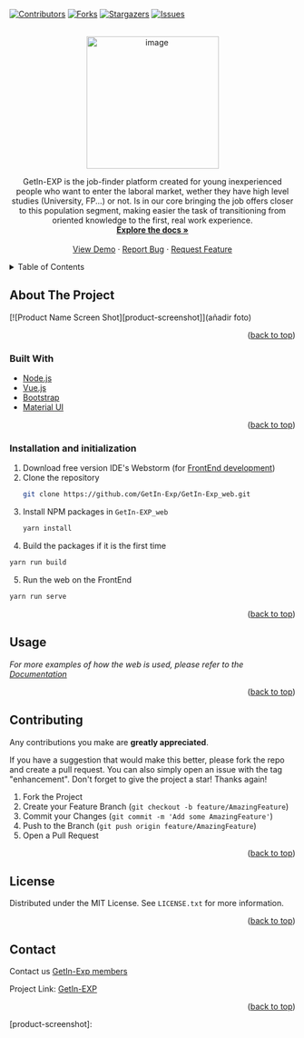 <div id="top"></div>

<!-- PROJECT SHIELDS -->
<!--
*** I'm using markdown "reference style" links for readability.
*** Reference links are enclosed in brackets [ ] instead of parentheses ( ).
*** See the bottom of this document for the declaration of the reference variables
*** for contributors-url, forks-url, etc. This is an optional, concise syntax you may use.
*** https://www.markdownguide.org/basic-syntax/#reference-style-links
-->
[![Contributors][contributors-shield]][contributors-url]
[![Forks][forks-shield]][forks-url]
[![Stargazers][stars-shield]][stars-url]
[![Issues][issues-shield]][issues-url]




<!-- PROJECT LOGO -->
<br />
<div align="center">
  <a href="https://github.com/GetIn-Exp/GetIn-EXP_web">
    <img width="233" alt="image" src="https://user-images.githubusercontent.com/57969201/167307717-135330b4-ec4f-4d4e-8cfd-fbc84d4791c0.png">
  </a>

  <p align="center">
    GetIn-EXP is the job-finder platform created for young inexperienced people who want to enter the laboral market, wether they have high level studies (University, FP...) or not. Is in our core bringing the job offers closer to this population segment, making easier the task of transitioning from oriented knowledge to the first, real work experience.
    <br />
    <a href=https://github.com/GetIn-Exp/GetIn-EXP_web/wiki><strong>Explore the docs »</strong></a>
    <br />
    <br />
    <a href="">View Demo</a>
    ·
    <a href="https://github.com/GetIn-Exp/GetIn-EXP_web/issues">Report Bug</a>
    ·
    <a href="hhttps://github.com/GetIn-Exp/GetIn-EXP_web/issues">Request Feature</a>
  </p>
</div>



<!-- TABLE OF CONTENTS -->
<details>
  <summary>Table of Contents</summary>
  <ol>
    <li>
      <a href="#about-the-project">About The Project</a>
      <ul>
        <li><a href="#built-with">Built With</a></li>
      </ul>
    </li>
    <li>
      <a href="#getting-started">Getting Started</a>
      <ul>
        <li><a href="#prerequisites">Prerequisites</a></li>
        <li><a href="#installation">Installation</a></li>
      </ul>
    </li>
    <li><a href="#usage">Usage</a></li>
    <li><a href="#roadmap">Roadmap</a></li>
    <li><a href="#contributing">Contributing</a></li>
    <li><a href="#license">License</a></li>
    <li><a href="#contact">Contact</a></li>
    <li><a href="#acknowledgments">Acknowledgments</a></li>
  </ol>
</details>



<!-- ABOUT THE PROJECT -->
## About The Project

[![Product Name Screen Shot][product-screenshot]](añadir foto)


<p align="right">(<a href="#top">back to top</a>)</p>



### Built With

* [Node.js](https://nextjs.org/)
* [Vue.js](https://vuejs.org/)
* [Bootstrap](https://getbootstrap.com)
* [Material UI](https://mui.com/)

<p align="right">(<a href="#top">back to top</a>)</p>


### Installation and initialization

1. Download free version IDE's Webstorm (for [FrontEnd development](https://www.jetbrains.com/webstorm/promo/?source=google&medium=cpc&campaign=9641686281&gclid=Cj0KCQiA5OuNBhCRARIsACgaiqXr0BSmyGqFTP-DPPLxGKPytlIGUslCjV0FwmomHdCbeadpHMX2MW0aAtBgEALw_wcB)) 
2. Clone the repository
   ```sh
   git clone https://github.com/GetIn-Exp/GetIn-Exp_web.git
   ```
3. Install NPM packages in `GetIn-EXP_web`
   ```sh
   yarn install
   ```
4. Build the packages if it is the first time
  ```sh
  yarn run build
  ```
5. Run the web on the FrontEnd
```sh
yarn run serve
```

<p align="right">(<a href="#top">back to top</a>)</p>



<!-- USAGE EXAMPLES -->
## Usage

_For more examples of how the web is used, please refer to the [Documentation](https://github.com/GetIn-Exp/GetIn-EXP_web/wiki)_

<p align="right">(<a href="#top">back to top</a>)</p>



<!-- CONTRIBUTING -->
## Contributing

Any contributions you make are **greatly appreciated**.

If you have a suggestion that would make this better, please fork the repo and create a pull request. You can also simply open an issue with the tag "enhancement".
Don't forget to give the project a star! Thanks again!

1. Fork the Project
2. Create your Feature Branch (`git checkout -b feature/AmazingFeature`)
3. Commit your Changes (`git commit -m 'Add some AmazingFeature'`)
4. Push to the Branch (`git push origin feature/AmazingFeature`)
5. Open a Pull Request

<p align="right">(<a href="#top">back to top</a>)</p>



<!-- LICENSE -->
## License

Distributed under the MIT License. See `LICENSE.txt` for more information.

<p align="right">(<a href="#top">back to top</a>)</p>



<!-- CONTACT -->
## Contact

Contact us [GetIn-Exp members](https://github.com/GetIn-Exp/GetIn-EXP_web/graphs/contributors)

Project Link: [GetIn-EXP](https://github.com/GetIn-Exp/GetIn-EXP_web)

<p align="right">(<a href="#top">back to top</a>)</p>





<!-- MARKDOWN LINKS & IMAGES -->
<!-- https://www.markdownguide.org/basic-syntax/#reference-style-links -->
[contributors-shield]: https://img.shields.io/github/contributors/GetIn-EXP/GetIn-EXP_web.svg?style=for-the-badge
[contributors-url]: https://github.com/GetIn-EXP/GetIn-EXP_web/graphs/contributors
[forks-shield]: https://img.shields.io/github/forks/GetIn-EXP/GetIn-EXP_web.svg?style=for-the-badge
[forks-url]: https://github.com/GetIn-EXP/GetIn-EXP_web/network/members
[stars-shield]: https://img.shields.io/github/stars/GetIn-EXP/GetIn-EXP_web.svg?style=for-the-badge
[stars-url]: https://github.com/GetIn-EXP/GetIn-EXP_web/stargazers
[issues-shield]: https://img.shields.io/github/issues/GetIn-EXP/GetIn-EXP_web.svg?style=for-the-badge
[issues-url]: https://github.com/GetIn-EXP/GetIn-EXP_web/issues
[license-shield]: https://img.shields.io/github/license/GetIn-EXP/GetIn-EXP_web.svg?style=for-the-badge
[license-url]: https://github.com/GetIn-EXP/GetIn-EXP_web/blob/master/LICENSE.txt
[product-screenshot]: 
